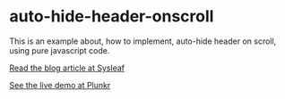 # auto-hide-header-onscroll

This is an example about, how to implement, auto-hide header on scroll, using pure javascript code.


[Read the blog article at Sysleaf](https://www.sysleaf.com/js-toggle-header-on-scroll/)

[See the live demo at Plunkr](https://run.plnkr.co/iiLgBRawgY7psx2w/)
